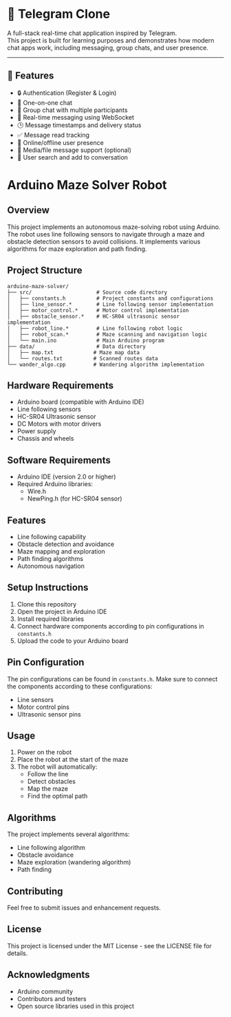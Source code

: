 # 📩 Telegram Clone

A full-stack real-time chat application inspired by Telegram.  
This project is built for learning purposes and demonstrates how modern chat apps work, including messaging, group chats, and user presence.

---

## 🚀 Features

- 🔒 Authentication (Register & Login)
- 💬 One-on-one chat
- 👥 Group chat with multiple participants
- 📡 Real-time messaging using WebSocket
- 🕒 Message timestamps and delivery status
- ✅ Message read tracking
- 🔔 Online/offline user presence
- 📁 Media/file message support (optional)
- 🔎 User search and add to conversation

# Arduino Maze Solver Robot

## Overview
This project implements an autonomous maze-solving robot using Arduino. The robot uses line following sensors to navigate through a maze and obstacle detection sensors to avoid collisions. It implements various algorithms for maze exploration and path finding.

## Project Structure
```
arduino-maze-solver/
├── src/                     # Source code directory
│   ├── constants.h          # Project constants and configurations
│   ├── line_sensor.*        # Line following sensor implementation
│   ├── motor_control.*      # Motor control implementation
│   ├── obstacle_sensor.*    # HC-SR04 ultrasonic sensor implementation
│   ├── robot_line.*         # Line following robot logic
│   ├── robot_scan.*         # Maze scanning and navigation logic
│   └── main.ino             # Main Arduino program
├── data/                    # Data directory
│   ├── map.txt             # Maze map data
│   └── routes.txt          # Scanned routes data
└── wander_algo.cpp         # Wandering algorithm implementation
```

## Hardware Requirements
- Arduino board (compatible with Arduino IDE)
- Line following sensors
- HC-SR04 Ultrasonic sensor
- DC Motors with motor drivers
- Power supply
- Chassis and wheels

## Software Requirements
- Arduino IDE (version 2.0 or higher)
- Required Arduino libraries:
  - Wire.h
  - NewPing.h (for HC-SR04 sensor)

## Features
- Line following capability
- Obstacle detection and avoidance
- Maze mapping and exploration
- Path finding algorithms
- Autonomous navigation

## Setup Instructions
1. Clone this repository
2. Open the project in Arduino IDE
3. Install required libraries
4. Connect hardware components according to pin configurations in `constants.h`
5. Upload the code to your Arduino board

## Pin Configuration
The pin configurations can be found in `constants.h`. Make sure to connect the components according to these configurations:
- Line sensors
- Motor control pins
- Ultrasonic sensor pins

## Usage
1. Power on the robot
2. Place the robot at the start of the maze
3. The robot will automatically:
   - Follow the line
   - Detect obstacles
   - Map the maze
   - Find the optimal path

## Algorithms
The project implements several algorithms:
- Line following algorithm
- Obstacle avoidance
- Maze exploration (wandering algorithm)
- Path finding

## Contributing
Feel free to submit issues and enhancement requests.

## License
This project is licensed under the MIT License - see the LICENSE file for details.

## Acknowledgments
- Arduino community
- Contributors and testers
- Open source libraries used in this project